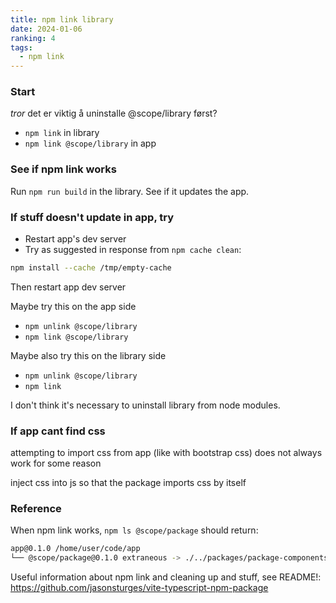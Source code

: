 ```yaml
---
title: npm link library
date: 2024-01-06
ranking: 4
tags:
  - npm link
---
```

### Start

_tror_ det er viktig å uninstalle @scope/library først?

- `npm link` in library
- `npm link @scope/library` in app

### See if npm link works

Run `npm run build` in the library. See if it updates the app.


### If stuff doesn't update in app, try

- Restart app's dev server
- Try as suggested in response from `npm cache clean`:

```sh
npm install --cache /tmp/empty-cache
```
Then restart app dev server

Maybe try this on the app side

- `npm unlink @scope/library`
- `npm link @scope/library`

Maybe also try this on the library side

- `npm unlink @scope/library`
- `npm link`

I don't think it's necessary to uninstall library from node modules.

### If app cant find css

attempting to import css from app (like with bootstrap css) does not always work for some reason

inject css into js so that the package imports css by itself

### Reference

When npm link works, `npm ls @scope/package` should return:

```sh
app@0.1.0 /home/user/code/app
└── @scope/package@0.1.0 extraneous -> ./../packages/package-components-project

```


Useful information about npm link and cleaning up and stuff, see README!: https://github.com/jasonsturges/vite-typescript-npm-package

